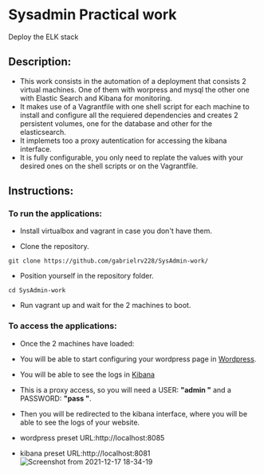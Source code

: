 # Sysadmin Practical work
Deploy the ELK stack
## Description:
- This work consists in the automation of a deployment that consists 2 virtual machines. One of them with worpress and mysql the other one with Elastic Search and Kibana for monitoring.
- It makes use of a Vagrantfile with one shell script for each machine to install and configure all the requiered dependencies and creates 2 persistent volumes, one for the database and other for the elasticsearch.
- It implemets too a proxy autentication for accessing the kibana interface.
- It is fully configurable, you only need to replate the values with your desired ones on the shell scripts or on the Vagrantfile.
## Instructions:


### To run the applications:

- Install virtualbox and vagrant in case you don't have them.

- Clone the repository.
 ```
 git clone https://github.com/gabrielrv228/SysAdmin-work/
 ```

- Position yourself in the repository folder.
```
cd SysAdmin-work
```

- Run vagrant up and wait for the 2 machines to boot.

### To access the applications:
- Once the 2 machines have loaded:

- You will be able to start configuring your wordpress page in [Wordpress](http://localhost:8085). 

- You will be able to see the logs in [Kibana](http://localhost:8081)  


- This is a proxy access, so you will need a USER: **"admin "** and a PASSWORD: **"pass "**.

- Then you will be redirected to the kibana interface, where you will be able to see the logs of your website.  

- wordpress preset URL:http://localhost:8085

- kibana preset URL:http://localhost:8081
![Screenshot from 2021-12-17 18-34-19](https://user-images.githubusercontent.com/95095337/179399247-58b13481-c341-40ff-9334-69c40a05717e.png)



